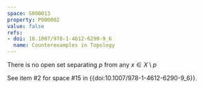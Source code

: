 ```yaml
---
space: S000013
property: P000002
value: false
refs:
- doi: 10.1007/978-1-4612-6290-9_6
  name: Counterexamples in Topology
---
```


There is no open set separating $p$ from any $x \in X \setminus p$

See item #2 for space #15 in {{doi:10.1007/978-1-4612-6290-9_6}}.

